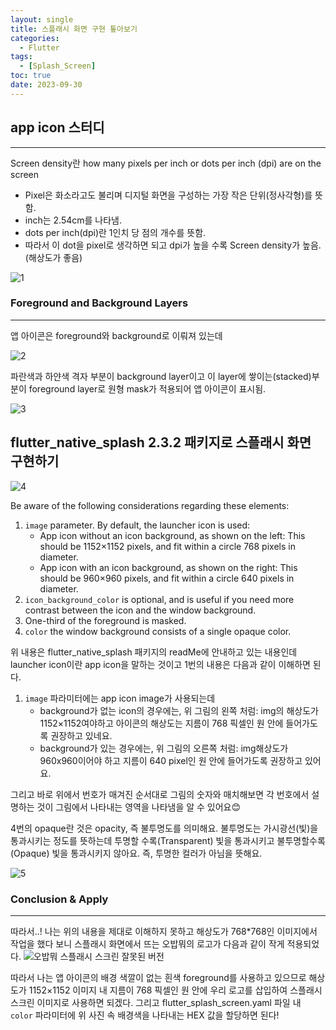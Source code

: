 ```yaml
---
layout: single
title: 스플래시 화면 구현 톺아보기
categories:
  - Flutter
tags:
  - [Splash_Screen]
toc: true
date: 2023-09-30
---
```


## app icon 스터디
---

Screen density란 how many pixels per inch or dots per inch (dpi) are on the screen
  - Pixel은 화소라고도 불리며 디지털 화면을 구성하는 가장 작은 단위(정사각형)를 뜻함.
  - inch는 2.54cm를 나타냄.
  - dots per inch(dpi)란 1인치 당 점의 개수를 뜻함.
  - 따라서 이 dot을 pixel로 생각하면 되고 dpi가 높을 수록 Screen density가 높음.(해상도가 좋음)
    
![1](https://github.com/changhwan77/changhwan77.github.io/assets/110464205/2926006e-7c99-4251-ac1d-163f54a218da)

### Foreground and Background Layers
---

앱 아이콘은 foreground와 background로 이뤄져 있는데 

![2](https://github.com/changhwan77/changhwan77.github.io/assets/110464205/5018c68b-58e1-4802-8d91-54c0ffa4d9e6)

파란색과 하얀색 격자 부분이 background layer이고 이 layer에 쌓이는(stacked)부분이 foreground layer로 원형 mask가 적용되어 앱 아이콘이 표시됨. 

![3](https://github.com/changhwan77/changhwan77.github.io/assets/110464205/af677a8f-d6dc-4b04-bc6e-d36c9076a3cd)

## flutter_native_splash 2.3.2 패키지로 스플래시 화면 구현하기
![4](https://github.com/changhwan77/changhwan77.github.io/assets/110464205/09ab27ce-672a-4291-ad75-50c6feb1cf02)

Be aware of the following considerations regarding these elements:

1. `image` parameter. By default, the launcher icon is used:
    - App icon without an icon background, as shown on the left: This should be 1152×1152 pixels, and fit within a circle 768 pixels in diameter.
    - App icon with an icon background, as shown on the right: This should be 960×960 pixels, and fit within a circle 640 pixels in diameter.
2. `icon_background_color` is optional, and is useful if you need more contrast between the icon and the window background.
3. One-third of the foreground is masked.
4. `color` the window background consists of a single opaque color.

위 내용은 flutter_native_splash 패키지의 readMe에 안내하고 있는 내용인데 launcher icon이란 app icon을 말하는 것이고 1번의 내용은 다음과 같이 이해하면 된다.

1. `image` 파라미터에는 app icon image가 사용되는데
    - background가 없는 icon의 경우에는, 위 그림의 왼쪽 처럼: img의 해상도가 1152×1152여야하고 아이콘의 해상도는 지름이 768 픽셀인 원 안에 들어가도록 권장하고 있네요.
    - background가 있는 경우에는, 위 그림의 오른쪽 처럼: img해상도가 960x960이어야 하고 지름이 640 pixel인 원 안에 들어가도록 권장하고 있어요.

그리고 바로 위에서 번호가 매겨진 순서대로 그림의 숫자와 매치해보면 각 번호에서 설명하는 것이 그림에서 나타내는 영역을 나타냄을 알 수 있어요😊

4번의 opaque란 것은 opacity, 즉 불투명도를 의미해요. 불투명도는 가시광선(빛)을 통과시키는 정도를 뜻하는데 투명할 수록(Transparent) 빛을 통과시키고 불투명할수록(Opaque) 빛을 통과시키지 않아요. 즉, 투명한 컬러가 아님을 뜻해요.

![5](https://github.com/changhwan77/changhwan77.github.io/assets/110464205/12415e49-8cf7-4f6b-b1e5-ebfcc35e5902)

### Conclusion & Apply
---
따라서..! 나는 위의 내용을 제대로 이해하지 못하고 해상도가 768*768인 이미지에서 작업을 했다 보니 스플래시 화면에서 뜨는 오밥뭐의 로고가 다음과 같이 작게 적용되었다.
![오밥뭐 스플래시 스크린 잘못된 버전](https://github.com/changhwan77/changhwan77.github.io/assets/110464205/79afe905-67ac-47dd-97e1-b62e7efba678)

따라서 나는 앱 아이콘의 배경 색깔이 없는 흰색  foreground를 사용하고 있으므로 해상도가 1152×1152 이미지 내 지름이 768 픽셀인 원 안에 우리 로고를 삽입하여 스플래시 스크린 이미지로 사용하면 되겠다.
그리고 flutter_splash_screen.yaml 파일 내 `color` 파라미터에 위 사진 속 배경색을 나타내는 HEX 값을 할당하면 된다!
